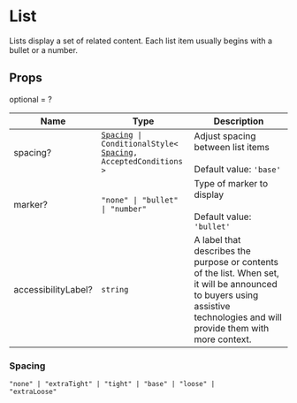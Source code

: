 # List

Lists display a set of related content. Each list item usually begins with a bullet or a number.

## Props
optional = ?

| Name | Type | Description |
| --- | --- | --- |
| spacing? | <code><a href="#spacing">Spacing</a> &#124; ConditionalStyle<<wbr><a href="#spacing">Spacing</a>, AcceptedConditions<wbr>></code> | Adjust spacing between list items<br /><br />Default value: <code>'base'</code> |
| marker? | <code>"none" &#124; "bullet" &#124; "number"</code> | Type of marker to display<br /><br />Default value: <code>'bullet'</code> |
| accessibilityLabel? | <code>string</code> | A label that describes the purpose or contents of the list. When set, it will be announced to buyers using assistive technologies and will provide them with more context. |
<a name="Spacing"></a>

### Spacing

<code>"none" &#124; "extraTight" &#124; "tight" &#124; "base" &#124; "loose" &#124; "extraLoose"</code>